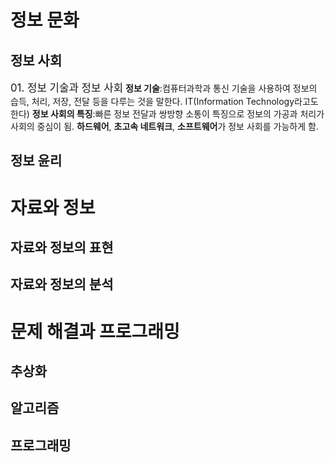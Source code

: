 # 정보 문화
## 정보 사회
<big>01. 정보 기술과 정보 사회</big>
**정보 기술**:컴퓨터과학과 통신 기술을 사용하여 정보의 습득, 처리, 저장, 전달 등을 다루는 것을 말한다. IT(Information Technology라고도 한다)
**정보 사회의 특징**:빠른 정보 전달과 쌍방향 소통이 특징으로 정보의 가공과 처리가 사회의 중심이 됨.
**하드웨어**, **초고속 네트워크**, **소프트웨어**가 정보 사회를 가능하게 함.
## 정보 윤리
# 자료와 정보
## 자료와 정보의 표현
## 자료와 정보의 분석
# 문제 해결과 프로그래밍
## 추상화
## 알고리즘
## 프로그래밍
